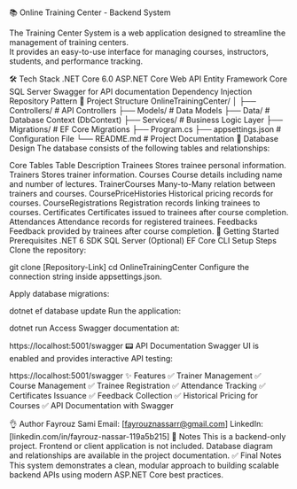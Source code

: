 📚 Online Training Center - Backend System

The Training Center System is a web application designed to streamline the management of training centers.  
It provides an easy-to-use interface for managing courses, instructors, students, and performance tracking.


🛠️ Tech Stack
.NET Core 6.0
ASP.NET Core Web API
Entity Framework Core
SQL Server
Swagger for API documentation
Dependency Injection
Repository Pattern
📂 Project Structure
OnlineTrainingCenter/
│
├── Controllers/        # API Controllers
├── Models/             # Data Models
├── Data/               # Database Context (DbContext)
├── Services/           # Business Logic Layer
├── Migrations/         # EF Core Migrations
├── Program.cs
├── appsettings.json    # Configuration File
└── README.md           # Project Documentation
💄 Database Design
The database consists of the following tables and relationships:

Core Tables
Table	Description
Trainees	Stores trainee personal information.
Trainers	Stores trainer information.
Courses	Course details including name and number of lectures.
TrainerCourses	Many-to-Many relation between trainers and courses.
CoursePriceHistories	Historical pricing records for courses.
CourseRegistrations	Registration records linking trainees to courses.
Certificates	Certificates issued to trainees after course completion.
Attendances	Attendance records for registered trainees.
Feedbacks	Feedback provided by trainees after course completion.
🚀 Getting Started
Prerequisites
.NET 6 SDK
SQL Server
(Optional) EF Core CLI
Setup Steps
Clone the repository:

git clone [Repository-Link]
cd OnlineTrainingCenter
Configure the connection string inside appsettings.json.

Apply database migrations:

dotnet ef database update
Run the application:

dotnet run
Access Swagger documentation at:

https://localhost:5001/swagger
📟 API Documentation
Swagger UI is enabled and provides interactive API testing:

https://localhost:5001/swagger
✨ Features
✅ Trainer Management
✅ Course Management
✅ Trainee Registration
✅ Attendance Tracking
✅ Certificates Issuance
✅ Feedback Collection
✅ Historical Pricing for Courses
✅ API Documentation with Swagger

👌 Author
Fayrouz Sami
Email: [fayrouznassarr@gmail.com]
LinkedIn: [linkedin.com/in/fayrouz-nassar-119a5b215]
📌 Notes
This is a backend-only project.
Frontend or client application is not included.
Database diagram and relationships are available in the project documentation.
✅ Final Notes
This system demonstrates a clean, modular approach to building scalable backend APIs using modern ASP.NET Core best practices.
